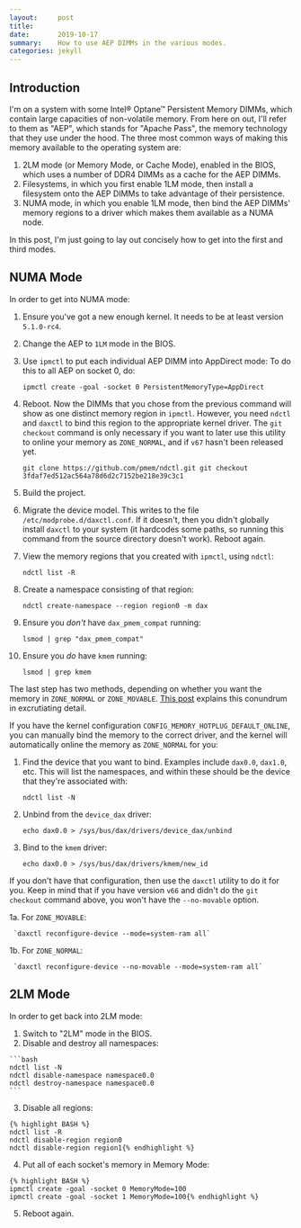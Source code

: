 ```yaml
---
layout:     post
title:      
date:       2019-10-17
summary:    How to use AEP DIMMs in the various modes.
categories: jekyll
---
```


## Introduction

I'm on a system with some Intel® Optane™ Persistent Memory DIMMs, which contain
large capacities of non-volatile memory. From here on out, I'll refer to them
as "AEP", which stands for "Apache Pass", the memory technology that they use
under the hood. The three most common ways of making this memory available to
the operating system are:

  1. 2LM mode (or Memory Mode, or Cache Mode), enabled in the BIOS, which uses
     a number of DDR4 DIMMs as a cache for the AEP DIMMs.
  2. Filesystems, in which you first enable 1LM mode, then install a filesystem
     onto the AEP DIMMs to take advantage of their persistence.
  3. NUMA mode, in which you enable 1LM mode, then bind the AEP DIMMs' memory regions
     to a driver which makes them available as a NUMA node.

In this post, I'm just going to lay out concisely how to get into the first and third modes.

## NUMA Mode

In order to get into NUMA mode:

  1. Ensure you've got a new enough kernel. It needs to be at least version `5.1.0-rc4`.
  2. Change the AEP to `1LM` mode in the BIOS.
  3. Use `ipmctl` to put each individual AEP DIMM into AppDirect mode:
     To do this to all AEP on socket 0, do:

     `ipmctl create -goal -socket 0 PersistentMemoryType=AppDirect`

  4. Reboot. Now the DIMMs that you chose from the previous command will show as one distinct memory region in
     `ipmctl`. However, you need `ndctl` and `daxctl` to bind this region to the appropriate kernel driver.
     The `git checkout` command is only necessary if you want to later use this utility to online your memory
     as `ZONE_NORMAL`, and if `v67` hasn't been released yet.

     `git clone https://github.com/pmem/ndctl.git
     git checkout 3fdaf7ed512ac564a78d6d2c7152be218e39c3c1`

  5. Build the project.
  6. Migrate the device model. This writes to the file `/etc/modprobe.d/daxctl.conf`. If it doesn't, then
     you didn't globally install `daxctl` to your system (it hardcodes some paths, so running this command from
     the source directory doesn't work). Reboot again.
  7. View the memory regions that you created with `ipmctl`, using `ndctl`:
     
     `ndctl list -R`

  8. Create a namespace consisting of that region:

     `ndctl create-namespace --region region0 -m dax`

  9. Ensure you *don't* have `dax_pmem_compat` running: 

     `lsmod | grep "dax_pmem_compat"`

  10. Ensure you *do* have `kmem` running:
     
      `lsmod | grep kmem`

The last step has two methods, depending on whether you want the memory in
`ZONE_NORMAL` or `ZONE_MOVABLE`. [This post](../../../09/13/memory-zone-subtleties/)
explains this conundrum in excrutiating detail.

If you have the kernel configuration `CONFIG_MEMORY_HOTPLUG_DEFAULT_ONLINE`, you can
manually bind the memory to the correct driver, and the kernel will automatically online
the memory as `ZONE_NORMAL` for you:

  1. Find the device that you want to bind. Examples include `dax0.0`,
     `dax1.0`, etc. This will list the namespaces, and within these should be
     the device that they're associated with:

     `ndctl list -N`

  2. Unbind from the `device_dax` driver:

     `echo dax0.0 > /sys/bus/dax/drivers/device_dax/unbind`

  3. Bind to the `kmem` driver:

     `echo dax0.0 > /sys/bus/dax/drivers/kmem/new_id`

If you don't have that configuration, then use the `daxctl` utility to do it
for you. Keep in mind that if you have version `v66` and didn't do the `git
checkout` command above, you won't have the `--no-movable` option.

  1a. For `ZONE_MOVABLE`:
     
     `daxctl reconfigure-device --mode=system-ram all`

  1b. For `ZONE_NORMAL`:

     `daxctl reconfigure-device --no-movable --mode=system-ram all`

## 2LM Mode

In order to get back into 2LM mode:

  1. Switch to "2LM" mode in the BIOS.
  2. Disable and destroy all namespaces:

    ```bash
    ndctl list -N
    ndctl disable-namespace namespace0.0
    ndctl destroy-namespace namespace0.0
    ```

  3. Disable all regions:

    {% highlight BASH %}
    ndctl list -R
    ndctl disable-region region0
    ndctl disable-region region1{% endhighlight %}

  4. Put all of each socket's memory in Memory Mode:

    {% highlight BASH %}
    ipmctl create -goal -socket 0 MemoryMode=100
    ipmctl create -goal -socket 1 MemoryMode=100{% endhighlight %}

  5. Reboot again.
